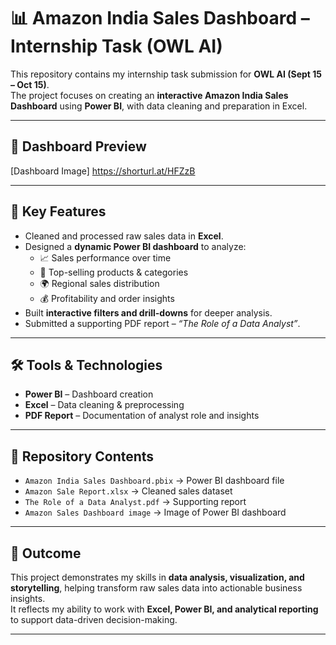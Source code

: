 # 📊 Amazon India Sales Dashboard – Internship Task (OWL AI)

This repository contains my internship task submission for **OWL AI (Sept 15 – Oct 15)**.  
The project focuses on creating an **interactive Amazon India Sales Dashboard** using **Power BI**, with data cleaning and preparation in Excel.  

---

## 📸 Dashboard Preview  
[Dashboard Image] https://shorturl.at/HFZzB

---

## 🔑 Key Features  
- Cleaned and processed raw sales data in **Excel**.  
- Designed a **dynamic Power BI dashboard** to analyze:  
  - 📈 Sales performance over time  
  - 🛒 Top-selling products & categories  
  - 🌍 Regional sales distribution  
  - 💰 Profitability and order insights  
- Built **interactive filters and drill-downs** for deeper analysis.  
- Submitted a supporting PDF report – *“The Role of a Data Analyst”*.  

---

## 🛠️ Tools & Technologies  
- **Power BI** – Dashboard creation  
- **Excel** – Data cleaning & preprocessing  
- **PDF Report** – Documentation of analyst role and insights  

---

## 📂 Repository Contents  
- `Amazon India Sales Dashboard.pbix` → Power BI dashboard file  
- `Amazon Sale Report.xlsx` → Cleaned sales dataset  
- `The Role of a Data Analyst.pdf` → Supporting report  
- `Amazon Sales Dashboard image` → Image of Power BI dashboard  

---

## 📜 Outcome  
This project demonstrates my skills in **data analysis, visualization, and storytelling**, helping transform raw sales data into actionable business insights.  
It reflects my ability to work with **Excel, Power BI, and analytical reporting** to support data-driven decision-making.  

---
